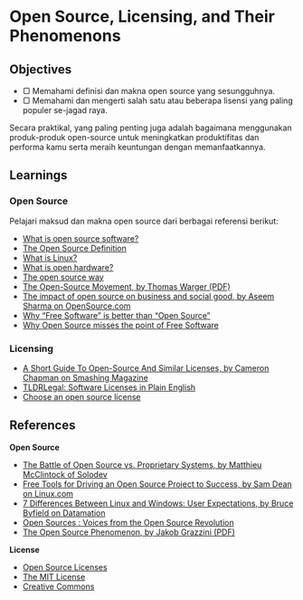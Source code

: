 # Open Source, Licensing, and Their Phenomenons

## Objectives

- ▢ Memahami definisi dan makna open source yang sesungguhnya.
- ▢ Memahami dan mengerti salah satu atau beberapa lisensi yang paling populer se-jagad raya.

Secara praktikal, yang paling penting juga adalah bagaimana menggunakan produk-produk open-source untuk meningkatkan produktifitas dan performa kamu serta meraih keuntungan dengan memanfaatkannya.

## Learnings

### Open Source

Pelajari maksud dan makna open source dari berbagai referensi berikut:

- [What is open source software?](https://opensource.com/resources/what-open-source)
- [The Open Source Definition](https://opensource.org/osd)
- [What is Linux?](https://opensource.com/resources/what-is-linux)
- [What is open hardware?](https://opensource.com/resources/what-open-hardware)
- [The open source way](https://opensource.com/open-source-way)
- [The Open-Source Movement, by Thomas Warger (PDF)](https://net.educause.edu/ir/library/pdf/eqm0233.pdf)
- [The impact of open source on business and social good, by Aseem Sharma on OpenSource.com](https://opensource.com/business/13/1/impact-open-source-business)
- [Why “Free Software” is better than “Open Source”](https://www.gnu.org/philosophy/free-software-for-freedom.en.html)
- [Why Open Source misses the point of Free Software](https://www.gnu.org/philosophy/open-source-misses-the-point.html)

### Licensing

- [A Short Guide To Open-Source And Similar Licenses, by Cameron Chapman on Smashing Magazine](https://www.smashingmagazine.com/2010/03/a-short-guide-to-open-source-and-similar-licenses)
- [TLDRLegal: Software Licenses in Plain English](https://tldrlegal.com)
- [Choose an open source license](http://choosealicense.com)

## References

**Open Source**

- [The Battle of Open Source vs. Proprietary Systems, by Matthieu McClintock of Solodev](https://medium.com/@solodev/the-battle-of-open-source-vs-proprietary-systems-68209c365dff)
- [Free Tools for Driving an Open Source Project to Success, by Sam Dean on Linux.com](https://www.linux.com/news/free-tools-driving-open-source-project-success)
- [7 Differences Between Linux and Windows: User Expectations, by Bruce Byfield on Datamation](http://www.datamation.com/open-source/7-differences-between-linux-and-windows-user-expectations-1.html)
- [Open Sources : Voices from the Open Source Revolution](http://www.oreilly.com/openbook/opensources/book/stallman.html)
- [The Open Source Phenomenon, by Jakob Grazzini (PDF)](http://www.jakob.altervista.org/opensource.pdf)

**License**

- [Open Source Licenses](https://opensource.org/licenses)
- [The MIT License](https://mit-license.org)
- [Creative Commons](https://creativecommons.org)
